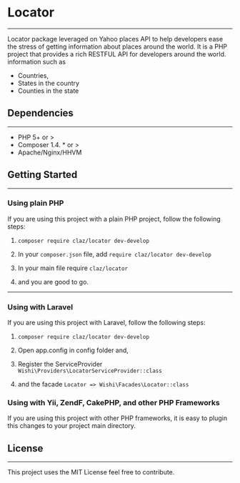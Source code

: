 # Locator
---
Locator package leveraged on Yahoo places API to help developers ease the stress of getting information about places around the world. It is a PHP project that provides a rich RESTFUL API for developers around the world. information such as 
* Countries, 
* States in the country 
* Counties in the state
 
## Dependencies
--- 
* PHP 5+ or >  
* Composer 1.4. * or > 
* Apache/Nginx/HHVM

## Getting Started 
---
### Using plain PHP
If you are using this project with a plain PHP project, follow the following steps:

1. `composer require claz/locator dev-develop` 

2. In your `composer.json` file, add `require claz/locator dev-develop` 

3. In your main file require `claz/locator` 

4. and you are good to go. 

 --- 
### Using with Laravel 
If you are using this project with Laravel, follow the following steps:

1. `composer require claz/locator dev-develop` 

2. Open app.config in config folder and,

3. Register the ServiceProvider ` Wishi\Providers\LocatorServiceProvider::class `

4. and the facade  ` Locator => Wishi\Facades\Locator::class `

### Using with Yii, ZendF, CakePHP, and other PHP Frameworks 
If you are using this project with other PHP frameworks, it is easy to plugin this changes to your project main directory.

## License 
--- 
This project uses the MIT License feel free to contribute.





